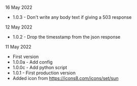 16 May 2022
* 1.0.3 - Don't write any body text if giving a 503 response

12 May 2022
* 1.0.2 - Drop the timesstamp from the json response

11 May 2022
* First version
* 1.0.0a - Add config
* 1.0.0c - Add python script
* 1.0.1 - First production version
* Added icon from https://icons8.com/icons/set/sun
